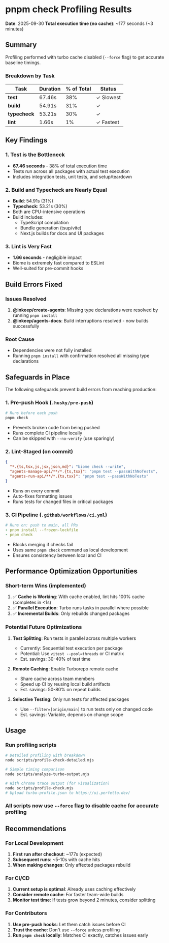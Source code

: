 # pnpm check Profiling Results

**Date**: 2025-09-30
**Total execution time (no cache)**: ~177 seconds (~3 minutes)

## Summary

Profiling performed with turbo cache disabled (`--force` flag) to get accurate baseline timings.

### Breakdown by Task

| Task | Duration | % of Total | Status |
|------|----------|------------|--------|
| **test** | 67.46s | 38% | ✓ Slowest |
| **build** | 54.91s | 31% | ✓ |
| **typecheck** | 53.21s | 30% | ✓ |
| **lint** | 1.66s | 1% | ✓ Fastest |

## Key Findings

### 1. Test is the Bottleneck
- **67.46 seconds** - 38% of total execution time
- Tests run across all packages with actual test execution
- Includes integration tests, unit tests, and setup/teardown

### 2. Build and Typecheck are Nearly Equal
- **Build**: 54.91s (31%)
- **Typecheck**: 53.21s (30%)
- Both are CPU-intensive operations
- Build includes:
  - TypeScript compilation
  - Bundle generation (tsup/vite)
  - Next.js builds for docs and UI packages

### 3. Lint is Very Fast
- **1.66 seconds** - negligible impact
- Biome is extremely fast compared to ESLint
- Well-suited for pre-commit hooks

## Build Errors Fixed

### Issues Resolved
1. **@inkeep/create-agents**: Missing type declarations were resolved by running `pnpm install`
2. **@inkeep/agents-docs**: Build interruptions resolved - now builds successfully

### Root Cause
- Dependencies were not fully installed
- Running `pnpm install` with confirmation resolved all missing type declarations

## Safeguards in Place

The following safeguards prevent build errors from reaching production:

### 1. Pre-push Hook (`.husky/pre-push`)
```bash
# Runs before each push
pnpm check
```
- Prevents broken code from being pushed
- Runs complete CI pipeline locally
- Can be skipped with `--no-verify` (use sparingly)

### 2. Lint-Staged (on commit)
```json
{
  "*.{ts,tsx,js,jsx,json,md}": "biome check --write",
  "agents-manage-api/**/*.{ts,tsx}": "pnpm test --passWithNoTests",
  "agents-run-api/**/*.{ts,tsx}": "pnpm test --passWithNoTests"
}
```
- Runs on every commit
- Auto-fixes formatting issues
- Runs tests for changed files in critical packages

### 3. CI Pipeline (`.github/workflows/ci.yml`)
```yaml
# Runs on: push to main, all PRs
- pnpm install --frozen-lockfile
- pnpm check
```
- Blocks merging if checks fail
- Uses same `pnpm check` command as local development
- Ensures consistency between local and CI

## Performance Optimization Opportunities

### Short-term Wins (implemented)
1. ✅ **Cache is Working**: With cache enabled, lint hits 100% cache (completes in <1s)
2. ✅ **Parallel Execution**: Turbo runs tasks in parallel where possible
3. ✅ **Incremental Builds**: Only rebuilds changed packages

### Potential Future Optimizations
1. **Test Splitting**: Run tests in parallel across multiple workers
   - Currently: Sequential test execution per package
   - Potential: Use `vitest --pool=threads` or CI matrix
   - Est. savings: 30-40% of test time

2. **Remote Caching**: Enable Turborepo remote cache
   - Share cache across team members
   - Speed up CI by reusing local build artifacts
   - Est. savings: 50-80% on repeat builds

3. **Selective Testing**: Only run tests for affected packages
   - Use `--filter=[origin/main]` to run tests only on changed code
   - Est. savings: Variable, depends on change scope

## Usage

### Run profiling scripts

```bash
# Detailed profiling with breakdown
node scripts/profile-check-detailed.mjs

# Simple timing comparison
node scripts/analyze-turbo-output.mjs

# With chrome trace output (for visualization)
node scripts/profile-check.mjs
# Upload turbo-profile.json to https://ui.perfetto.dev/
```

### All scripts now use `--force` flag to disable cache for accurate profiling

## Recommendations

### For Local Development
1. **First run after checkout**: ~177s (expected)
2. **Subsequent runs**: ~5-10s with cache hits
3. **When making changes**: Only affected packages rebuild

### For CI/CD
1. **Current setup is optimal**: Already uses caching effectively
2. **Consider remote cache**: For faster team-wide builds
3. **Monitor test time**: If tests grow beyond 2 minutes, consider splitting

### For Contributors
1. **Use pre-push hooks**: Let them catch issues before CI
2. **Trust the cache**: Don't use `--force` unless profiling
3. **Run `pnpm check` locally**: Matches CI exactly, catches issues early

